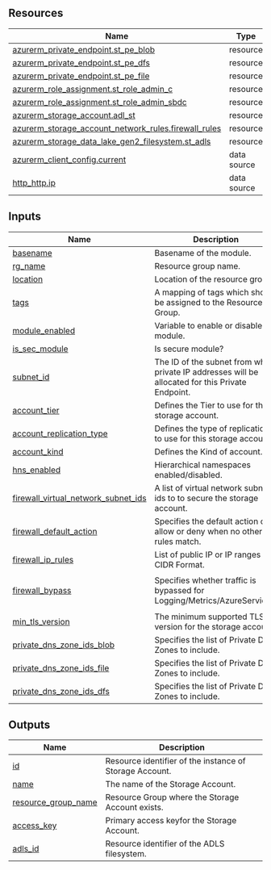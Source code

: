 <!-- BEGIN_TF_DOCS -->
## Resources

| Name | Type |
|------|------|
| [azurerm_private_endpoint.st_pe_blob](https://registry.terraform.io/providers/hashicorp/azurerm/latest/docs/resources/private_endpoint) | resource |
| [azurerm_private_endpoint.st_pe_dfs](https://registry.terraform.io/providers/hashicorp/azurerm/latest/docs/resources/private_endpoint) | resource |
| [azurerm_private_endpoint.st_pe_file](https://registry.terraform.io/providers/hashicorp/azurerm/latest/docs/resources/private_endpoint) | resource |
| [azurerm_role_assignment.st_role_admin_c](https://registry.terraform.io/providers/hashicorp/azurerm/latest/docs/resources/role_assignment) | resource |
| [azurerm_role_assignment.st_role_admin_sbdc](https://registry.terraform.io/providers/hashicorp/azurerm/latest/docs/resources/role_assignment) | resource |
| [azurerm_storage_account.adl_st](https://registry.terraform.io/providers/hashicorp/azurerm/latest/docs/resources/storage_account) | resource |
| [azurerm_storage_account_network_rules.firewall_rules](https://registry.terraform.io/providers/hashicorp/azurerm/latest/docs/resources/storage_account_network_rules) | resource |
| [azurerm_storage_data_lake_gen2_filesystem.st_adls](https://registry.terraform.io/providers/hashicorp/azurerm/latest/docs/resources/storage_data_lake_gen2_filesystem) | resource |
| [azurerm_client_config.current](https://registry.terraform.io/providers/hashicorp/azurerm/latest/docs/data-sources/client_config) | data source |
| [http_http.ip](https://registry.terraform.io/providers/hashicorp/http/latest/docs/data-sources/http) | data source |

## Inputs

| Name | Description | Type | Default | Required |
|------|-------------|------|---------|:--------:|
| <a name="input_basename"></a> [basename](#input\_basename) | Basename of the module. | `string` | n/a | yes |
| <a name="input_rg_name"></a> [rg\_name](#input\_rg\_name) | Resource group name. | `string` | n/a | yes |
| <a name="input_location"></a> [location](#input\_location) | Location of the resource group. | `string` | n/a | yes |
| <a name="input_tags"></a> [tags](#input\_tags) | A mapping of tags which should be assigned to the Resource Group. | `map(string)` | `{}` | no |
| <a name="input_module_enabled"></a> [module\_enabled](#input\_module\_enabled) | Variable to enable or disable the module. | `bool` | `true` | no |
| <a name="input_is_sec_module"></a> [is\_sec\_module](#input\_is\_sec\_module) | Is secure module? | `bool` | `true` | no |
| <a name="input_subnet_id"></a> [subnet\_id](#input\_subnet\_id) | The ID of the subnet from which private IP addresses will be allocated for this Private Endpoint. | `string` | `""` | no |
| <a name="input_account_tier"></a> [account\_tier](#input\_account\_tier) | Defines the Tier to use for this storage account. | `string` | `"Standard"` | no |
| <a name="input_account_replication_type"></a> [account\_replication\_type](#input\_account\_replication\_type) | Defines the type of replication to use for this storage account. | `string` | `"LRS"` | no |
| <a name="input_account_kind"></a> [account\_kind](#input\_account\_kind) | Defines the Kind of account. | `string` | `"StorageV2"` | no |
| <a name="input_hns_enabled"></a> [hns\_enabled](#input\_hns\_enabled) | Hierarchical namespaces enabled/disabled. | `bool` | `true` | no |
| <a name="input_firewall_virtual_network_subnet_ids"></a> [firewall\_virtual\_network\_subnet\_ids](#input\_firewall\_virtual\_network\_subnet\_ids) | A list of virtual network subnet ids to to secure the storage account. | `list(string)` | `[]` | no |
| <a name="input_firewall_default_action"></a> [firewall\_default\_action](#input\_firewall\_default\_action) | Specifies the default action of allow or deny when no other rules match. | `string` | `"Deny"` | no |
| <a name="input_firewall_ip_rules"></a> [firewall\_ip\_rules](#input\_firewall\_ip\_rules) | List of public IP or IP ranges in CIDR Format. | `list(string)` | `[]` | no |
| <a name="input_firewall_bypass"></a> [firewall\_bypass](#input\_firewall\_bypass) | Specifies whether traffic is bypassed for Logging/Metrics/AzureServices. | `list(string)` | <pre>[<br>  "AzureServices"<br>]</pre> | no |
| <a name="input_min_tls_version"></a> [min\_tls\_version](#input\_min\_tls\_version) | The minimum supported TLS version for the storage account. | `string` | `"TLS1_2"` | no |
| <a name="input_private_dns_zone_ids_blob"></a> [private\_dns\_zone\_ids\_blob](#input\_private\_dns\_zone\_ids\_blob) | Specifies the list of Private DNS Zones to include. | `list(string)` | `[]` | no |
| <a name="input_private_dns_zone_ids_file"></a> [private\_dns\_zone\_ids\_file](#input\_private\_dns\_zone\_ids\_file) | Specifies the list of Private DNS Zones to include. | `list(string)` | `[]` | no |
| <a name="input_private_dns_zone_ids_dfs"></a> [private\_dns\_zone\_ids\_dfs](#input\_private\_dns\_zone\_ids\_dfs) | Specifies the list of Private DNS Zones to include. | `list(string)` | `[]` | no |

## Outputs

| Name | Description |
|------|-------------|
| <a name="output_id"></a> [id](#output\_id) | Resource identifier of the instance of Storage Account. |
| <a name="output_name"></a> [name](#output\_name) | The name of the Storage Account. |
| <a name="output_resource_group_name"></a> [resource\_group\_name](#output\_resource\_group\_name) | Resource Group where the Storage Account exists. |
| <a name="output_access_key"></a> [access\_key](#output\_access\_key) | Primary access keyfor the Storage Account. |
| <a name="output_adls_id"></a> [adls\_id](#output\_adls\_id) | Resource identifier of the ADLS filesystem. |
<!-- END_TF_DOCS -->